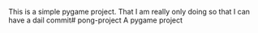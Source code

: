 This is a simple pygame project. That I am really only doing so that I can have 
a dail commit# pong-project
A pygame project
